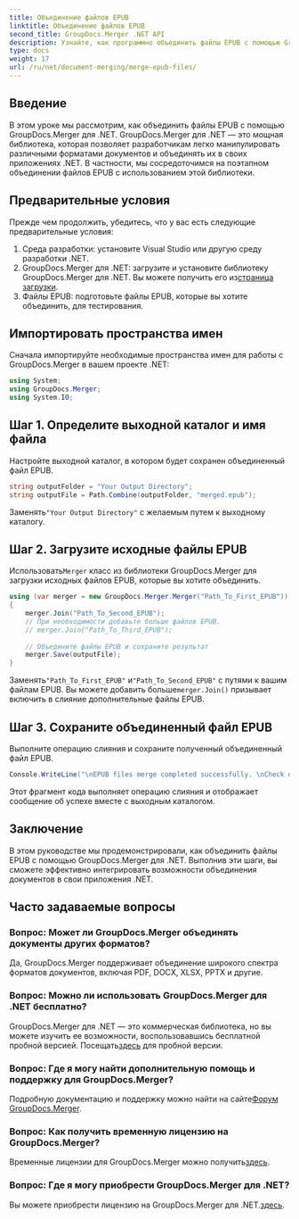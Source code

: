 ```yaml
---
title: Объединение файлов EPUB
linktitle: Объединение файлов EPUB
second_title: GroupDocs.Merger .NET API
description: Узнайте, как программно объединить файлы EPUB с помощью GroupDocs.Merger для .NET. Следуйте нашему пошаговому руководству.
type: docs
weight: 17
url: /ru/net/document-merging/merge-epub-files/
---
```

## Введение
В этом уроке мы рассмотрим, как объединить файлы EPUB с помощью GroupDocs.Merger для .NET. GroupDocs.Merger для .NET — это мощная библиотека, которая позволяет разработчикам легко манипулировать различными форматами документов и объединять их в своих приложениях .NET. В частности, мы сосредоточимся на поэтапном объединении файлов EPUB с использованием этой библиотеки.
## Предварительные условия
Прежде чем продолжить, убедитесь, что у вас есть следующие предварительные условия:
1. Среда разработки: установите Visual Studio или другую среду разработки .NET.
2.  GroupDocs.Merger для .NET: загрузите и установите библиотеку GroupDocs.Merger для .NET. Вы можете получить его из[страница загрузки](https://releases.groupdocs.com/merger/net/).
3. Файлы EPUB: подготовьте файлы EPUB, которые вы хотите объединить, для тестирования.

## Импортировать пространства имен
Сначала импортируйте необходимые пространства имен для работы с GroupDocs.Merger в вашем проекте .NET:
```csharp
using System; 
using GroupDocs.Merger;
using System.IO;
```
## Шаг 1. Определите выходной каталог и имя файла
Настройте выходной каталог, в котором будет сохранен объединенный файл EPUB.
```csharp
string outputFolder = "Your Output Directory";
string outputFile = Path.Combine(outputFolder, "merged.epub");
```
 Заменять`"Your Output Directory"` с желаемым путем к выходному каталогу.
## Шаг 2. Загрузите исходные файлы EPUB
 Использовать`Merger` класс из библиотеки GroupDocs.Merger для загрузки исходных файлов EPUB, которые вы хотите объединить.
```csharp
using (var merger = new GroupDocs.Merger.Merger("Path_To_First_EPUB"))
{
    merger.Join("Path_To_Second_EPUB");
    // При необходимости добавьте больше файлов EPUB.
    // merger.Join("Path_To_Third_EPUB");
    
    // Объедините файлы EPUB и сохраните результат
    merger.Save(outputFile);
}
```
 Заменять`"Path_To_First_EPUB"` и`"Path_To_Second_EPUB"` с путями к вашим файлам EPUB. Вы можете добавить больше`merger.Join()` призывает включить в слияние дополнительные файлы EPUB.
## Шаг 3. Сохраните объединенный файл EPUB
Выполните операцию слияния и сохраните полученный объединенный файл EPUB.
```csharp
Console.WriteLine("\nEPUB files merge completed successfully. \nCheck output in {0}", outputFolder);
```
Этот фрагмент кода выполняет операцию слияния и отображает сообщение об успехе вместе с выходным каталогом.

## Заключение
В этом руководстве мы продемонстрировали, как объединить файлы EPUB с помощью GroupDocs.Merger для .NET. Выполнив эти шаги, вы сможете эффективно интегрировать возможности объединения документов в свои приложения .NET.

## Часто задаваемые вопросы
### Вопрос: Может ли GroupDocs.Merger объединять документы других форматов?
Да, GroupDocs.Merger поддерживает объединение широкого спектра форматов документов, включая PDF, DOCX, XLSX, PPTX и другие.
### Вопрос: Можно ли использовать GroupDocs.Merger для .NET бесплатно?
 GroupDocs.Merger для .NET — это коммерческая библиотека, но вы можете изучить ее возможности, воспользовавшись бесплатной пробной версией. Посещать[здесь](https://releases.groupdocs.com/) для пробной версии.
### Вопрос: Где я могу найти дополнительную помощь и поддержку для GroupDocs.Merger?
 Подробную документацию и поддержку можно найти на сайте[Форум GroupDocs.Merger](https://forum.groupdocs.com/c/merger/32).
### Вопрос: Как получить временную лицензию на GroupDocs.Merger?
 Временные лицензии для GroupDocs.Merger можно получить[здесь](https://purchase.groupdocs.com/temporary-license/).
### Вопрос: Где я могу приобрести GroupDocs.Merger для .NET?
 Вы можете приобрести лицензию на GroupDocs.Merger для .NET.[здесь](https://purchase.groupdocs.com/buy).